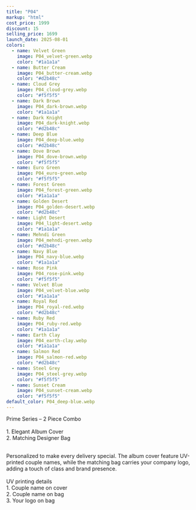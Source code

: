 ```yaml
---
title: "P04"
markup: "html"
cost_price: 1999
discount: 15
selling_price: 1699
launch_date: 2025-08-01
colors:
  - name: Velvet Green
    image: P04_velvet-green.webp
    color: "#1a1a1a"
  - name: Butter Cream
    image: P04_butter-cream.webp
    color: "#d2b48c"
  - name: Cloud Grey
    image: P04_cloud-grey.webp
    color: "#f5f5f5"
  - name: Dark Brown
    image: P04_dark-brown.webp
    color: "#1a1a1a"
  - name: Dark Knight
    image: P04_dark-knight.webp
    color: "#d2b48c"
  - name: Deep Blue
    image: P04_deep-blue.webp
    color: "#d2b48c"
  - name: Dove Brown
    image: P04_dove-brown.webp
    color: "#f5f5f5"
  - name: Euro Green
    image: P04_euro-green.webp
    color: "#f5f5f5"
  - name: Forest Green
    image: P04_forest-green.webp
    color: "#1a1a1a"
  - name: Golden Desert
    image: P04_golden-desert.webp
    color: "#d2b48c"
  - name: Light Desert
    image: P04_light-desert.webp
    color: "#1a1a1a"
  - name: Mehndi Green
    image: P04_mehndi-green.webp
    color: "#d2b48c"
  - name: Navy Blue
    image: P04_navy-blue.webp
    color: "#1a1a1a"
  - name: Rose Pink
    image: P04_rose-pink.webp
    color: "#f5f5f5"
  - name: Velvet Blue
    image: P04_velvet-blue.webp
    color: "#1a1a1a"
  - name: Royal Red
    image: P04_royal-red.webp
    color: "#d2b48c"
  - name: Ruby Red
    image: P04_ruby-red.webp
    color: "#1a1a1a"
  - name: Earth Clay
    image: P04_earth-clay.webp
    color: "#1a1a1a"
  - name: Salmon Red
    image: P04_salmon-red.webp
    color: "#d2b48c"
  - name: Steel Grey
    image: P04_steel-grey.webp
    color: "#f5f5f5"
  - name: Sunset Cream
    image: P04_sunset-cream.webp
    color: "#f5f5f5"
default_color: P04_deep-blue.webp
---
```


Prime Series – 2 Piece Combo<br><br> <span class='text-b font-medium text-lime-300 mb-1'> 1. Elegant Album Cover<br> 2. Matching Designer Bag<br><br> </span> <div class='max-w-xl mx-auto'> Personalized to make every delivery special. The album cover feature UV-printed couple names, while the matching bag carries your company logo, adding a touch of class and brand presence. </div> <div class='max-w-xl mx-auto text-b font-medium text-lime-300 mb-1'> <br>UV printing details<br> </div> <span class='text-r mb-1'> 1. Couple name on cover<br> 2. Couple name on bag<br> 3. Your logo on bag<br> </span>
